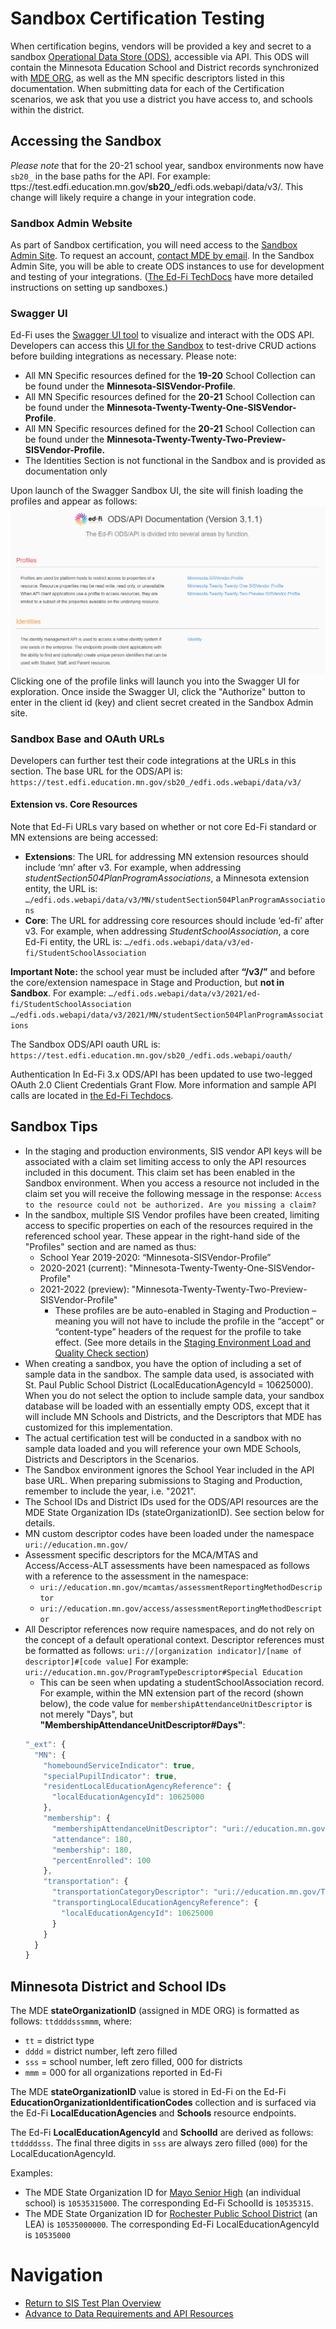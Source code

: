 # Sandbox Certification Testing
When certification begins, vendors will be provided a key and secret to a sandbox [Operational Data Store (ODS)](https://techdocs.ed-fi.org/display/ETKB/Ed-Fi+Operational+Data+Store+and+API), accessible via API. This ODS will contain the Minnesota Education School and District records synchronized with [MDE ORG](https://public.education.mn.gov/MdeOrgView/), as well as the MN specific descriptors listed in this documentation. When submitting data for each of the Certification scenarios, we ask that you use a district you have access to, and schools within the district.

## Accessing the Sandbox
_Please note_ that for the 20-21 school year, sandbox environments now have ```sb20_``` in the base paths for the API. For example: ttps://test.edfi.education.mn.gov/**sb20_**/edfi.ods.webapi/data/v3/. This change will likely require a change in your integration code.

### Sandbox Admin Website
As part of Sandbox certification, you will need access to the [Sandbox Admin Site](https://test.edfi.education.mn.gov/sb20_/EdFi.Ods.Admin.Web). To request an account, [contact MDE by email](mailto:EdFiProjectSupportMNIT.MDE@state.mn.us). In the Sandbox Admin Site, you will be able to create ODS instances to use for development and testing of your integrations. ([The Ed-Fi TechDocs](https://techdocs.ed-fi.org/display/ODSAPI31/Using+the+Sandbox+Administration+Portal) have more detailed instructions on setting up sandboxes.)

### Swagger UI
Ed-Fi uses the [Swagger UI tool](https://swagger.io/tools/swagger-ui/) to visualize and interact with the ODS API. Developers can access this [UI for the Sandbox](https://test.edfi.education.mn.gov/sb20_/EdFi.Ods.SwaggerUI/) to test-drive CRUD actions before building integrations as necessary.
Please note:
- All MN Specific resources defined for the **19-20** School Collection can be found under the **Minnesota-SISVendor-Profile**.
- All MN Specific resources defined for the **20-21** School Collection can be found under the **Minnesota-Twenty-Twenty-One-SISVendor-Profile**.
- All MN Specific resources defined for the **20-21** School Collection can be found under the **Minnesota-Twenty-Twenty-Two-Preview-SISVendor-Profile.**
- The Identities Section is not functional in the Sandbox and is provided as documentation only

Upon launch of the Swagger Sandbox UI, the site will finish loading the profiles and appear as follows:
![ODS API Landing Page Screen Capture](images/ods_api_sandbox_landing_3.1.1.png "ODS API Landing Page")
Clicking one of the profile links will launch you into the Swagger UI for exploration. Once inside the Swagger UI, click the "Authorize" button to enter in the client id (key) and client secret created in the Sandbox Admin site.

### Sandbox Base and OAuth URLs
Developers can further test their code integrations at the URLs in this section. The base URL for the ODS/API is: ```https://test.edfi.education.mn.gov/sb20_/edfi.ods.webapi/data/v3/```

#### Extension vs. Core Resources
Note that Ed-Fi URLs vary based on whether or not core Ed-Fi standard or MN extensions are being accessed:
- **Extensions**: The URL for addressing MN extension resources should include ‘mn’ after v3. For example, when addressing _studentSection504PlanProgramAssociations_, a Minnesota extension entity, the URL is: ```…/edfi.ods.webapi/data/v3/MN/studentSection504PlanProgramAssociations```
- **Core**: The URL for addressing core resources should include ‘ed-fi’ after v3. For example, when addressing _StudentSchoolAssociation_, a core Ed-Fi entity, the URL is: ```…/edfi.ods.webapi/data/v3/ed-fi/StudentSchoolAssociation```

**Important Note:** the school year must be included after **“/v3/”** and before the core/extension namespace in Stage and Production, but **not in Sandbox**. For example:
```…/edfi.ods.webapi/data/v3/2021/ed-fi/StudentSchoolAssociation```
```…/edfi.ods.webapi/data/v3/2021/MN/studentSection504PlanProgramAssociations```

The Sandbox ODS/API oauth URL is: ```https://test.edfi.education.mn.gov/sb20_/edfi.ods.webapi/oauth/```

Authentication In Ed-Fi 3.x ODS/API has been updated to use two-legged OAuth 2.0 Client Credentials Grant Flow. More information and sample API calls are located in [the Ed-Fi Techdocs](https://techdocs.ed-fi.org/display/ODSAPI32/Authentication).

## Sandbox Tips
- In the staging and production environments, SIS vendor API keys will be associated with a claim set limiting access to only the API resources included in this document. This claim set has been enabled in the Sandbox environment. When you access a resource not included in the claim set you will receive the following message in the response: ```Access to the resource could not be authorized. Are you missing a claim?```
- In the sandbox, multiple SIS Vendor profiles have been created, limiting access to specific properties on each of the resources required in the referenced school year. These appear in the right-hand side of the "Profiles" section and are named as thus:
  - School Year 2019-2020: “Minnesota-SISVendor-Profile”
  - 2020-2021 (current): "Minnesota-Twenty-Twenty-One-SISVendor-Profile"
  - 2021-2022 (preview): "Minnesota-Twenty-Twenty-Two-Preview-SISVendor-Profile"
    - These profiles are be auto-enabled in Staging and Production – meaning you will not have to include the profile in the “accept” or “content-type” headers of the request for the profile to take effect. (See more details in the [Staging Environment Load and Quality Check section](sis_test_plan_d_staging.md#staging-environment-load-and-quality-check))
- When creating a sandbox, you have the option of including a set of sample data in the sandbox. The sample data used, is associated with St. Paul Public School District (LocalEducationAgencyId = 10625000). When you do not select the option to include sample data, your sandbox database will be loaded with an essentially empty ODS, except that it will include MN Schools and Districts, and the Descriptors that MDE has customized for this implementation.  
- The actual certification test will be conducted in a sandbox with no sample data loaded and you will reference your own MDE Schools, Districts and Descriptors in the Scenarios.
- The Sandbox environment ignores the School Year included in the API base URL. When preparing submissions to Staging and Production, remember to include the year, i.e. "2021". 
- The School IDs and District IDs used for the ODS/API resources are the MDE State Organization IDs (stateOrganizationID). See section below for details.
- MN custom descriptor codes have been loaded under the namespace ```uri://education.mn.gov/```
- Assessment specific descriptors for the MCA/MTAS and Access/Access-ALT assessments have been namespaced as follows with a reference to the assessment in the namespace:
  - ```uri://education.mn.gov/mcamtas/assessmentReportingMethodDescriptor```
  - ```uri://education.mn.gov/access/assessmentReportingMethodDescriptor```
- All Descriptor references now require namespaces, and do not rely on the concept of a default operational context. Descriptor references must be formatted as follows: ```uri://[organization indicator]/[name of descriptor]#[code value]``` For example: ```uri://education.mn.gov/ProgramTypeDescriptor#Special Education```
  - This can be seen when updating a studentSchoolAssociation record. For example, within the MN extension part of the record (shown below), the code value for ```membershipAttendanceUnitDescriptor``` is not merely "Days", but **"MembershipAttendanceUnitDescriptor#Days"**:
  ```javascript
  "_ext": {
    "MN": {
      "homeboundServiceIndicator": true,
      "specialPupilIndicator": true,
      "residentLocalEducationAgencyReference": {
        "localEducationAgencyId": 10625000
      },
      "membership": {
        "membershipAttendanceUnitDescriptor": "uri://education.mn.gov/MembershipAttendanceUnitDescriptor#Days",
        "attendance": 180,
        "membership": 180,
        "percentEnrolled": 100
      },
      "transportation": {
        "transportationCategoryDescriptor": "uri://education.mn.gov/TransportationCategoryDescriptor#01",
        "transportingLocalEducationAgencyReference": {
          "localEducationAgencyId": 10625000
        }
      }
    }
  }
  ```

## Minnesota District and School IDs
The MDE **stateOrganizationID** (assigned in MDE ORG) is formatted as follows: ```ttddddsssmmm```, where:
- ``tt`` = district type
- ``dddd`` = district number, left zero filled
- ``sss`` = school number, left zero filled, 000 for districts
- ``mmm`` = 000 for all organizations reported in Ed-Fi
 
The MDE **stateOrganizationID** value is stored in Ed-Fi on the Ed-Fi **EducationOrganizationIdentificationCodes** collection and is surfaced via the Ed-Fi **LocalEducationAgencies** and **Schools** resource endpoints. 

The Ed-Fi **LocalEducationAgencyId** and **SchoolId** are derived as follows: ```ttddddsss```.  The final three digits in ```sss``` are always zero filled (```000```) for the LocalEducationAgencyId. 

Examples: 
- The MDE State Organization ID for [Mayo Senior High](https://public.education.mn.gov/MdeOrgView/organization/show/2734) (an individual school) is ```10535315000```. The corresponding Ed-Fi SchoolId is ```10535315```.
- The MDE State Organization ID for [Rochester Public School District](https://public.education.mn.gov/MdeOrgView/organization/show/527) (an LEA) is ```10535000000```. The corresponding Ed-Fi LocalEducationAgencyId is ```10535000```

# Navigation
- [Return to SIS Test Plan Overview](sis_test_plan_a_toc.md)
- [Advance to Data Requirements and API Resources](sis_test_plan_c_data_reqs.md)